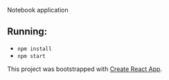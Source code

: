 Notebook application

## Running:
* `npm install`
* `npm start`

This project was bootstrapped with [Create React App](https://github.com/facebookincubator/create-react-app).